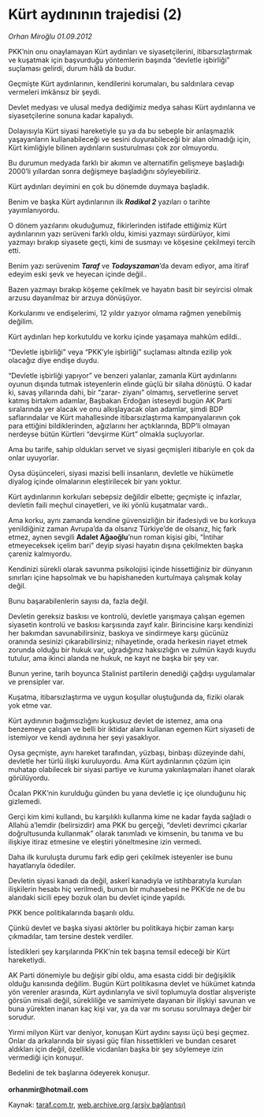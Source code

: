 # Kürt aydınının trajedisi (2)

*Orhan Miroğlu 01.09.2012*

<div class="yazi"><p>PKK’nin onu onaylamayan Kürt aydınları ve siyasetçilerini, itibarsızlaştırmak ve kuşatmak için başvurduğu yöntemlerin başında “devletle işbirliği” suçlaması gelirdi, durum hâlâ da budur.</p>
<p>Geçmişte Kürt aydınlarının, kendilerini korumaları, bu saldırılara cevap vermeleri imkânsız bir şeydi.</p>
<p>Devlet medyası ve ulusal medya dediğimiz medya sahası Kürt aydınlarına ve siyasetçilerine sonuna kadar kapalıydı. </p>
<p>Dolayısıyla Kürt siyasi hareketiyle şu ya da bu sebeple bir anlaşmazlık yaşayanların kullanabileceği ve sesini duyurabileceği bir alan olmadığı için, Kürt kimliğiyle bilinen aydınların susturulması çok zor olmuyordu. </p>
<p>Bu durumun medyada farklı bir akımın ve alternatifin gelişmeye başladığı 2000’li yıllardan sonra değişmeye başladığını söyleyebiliriz. </p>
<p>Kürt aydınları deyimini en çok bu dönemde duymaya başladık.</p>
<p>Benim ve başka Kürt aydınlarının ilk <b><i>Radikal 2</i></b> yazıları o tarihte yayımlanıyordu. </p>
<p>O dönem yazılarını okuduğumuz, fikirlerinden istifade ettiğimiz Kürt aydınlarının yazı serüveni farklı oldu, kimisi yazmayı sürdürüyor, kimi yazmayı bırakıp siyasete geçti, kimi de susmayı ve köşesine çekilmeyi tercih etti.</p>
<p>Benim yazı serüvenim <b><i>Taraf</i></b> ve <b><i>Todayszaman</i></b>’da devam ediyor, ama itiraf edeyim eski şevk ve heyecan içinde değil.. </p>
<p>Bazen yazmayı bırakıp köşeme çekilmek ve hayatın basit bir seyircisi olmak arzusu dayanılmaz bir arzuya dönüşüyor.</p>
<p>Korkularımı ve endişelerimi, 12 yıldır yazıyor olmama rağmen yenebilmiş değilim.</p>
<p>Kürt aydınları hep korkutuldu ve korku içinde yaşamaya mahkûm edildi.. </p>
<p>“Devletle işbirliği” veya “PKK’yle işbirliği” suçlaması altında ezilip yok olacağız diye endişe duydu.</p>
<p>“Devletle işbirliği yapıyor” ve benzeri yalanlar, zamanla Kürt aydınlarını oyunun dışında tutmak isteyenlerin elinde güçlü bir silaha dönüştü. O kadar ki, savaş yıllarında dahi, bir “zarar- ziyanı” olmamış, servetlerine servet katmış birtakım adamlar, Başbakan Erdoğan isteseydi bugün AK Parti sıralarında yer alacak ve onu alkışlayacak olan adamlar, şimdi BDP saflarındalar ve Kürt mahallesinde itibarsızlaştırma kampanyalarının çok para ettiğini bildiklerinden, ağızlarını her açtıklarında, BDP’li olmayan nerdeyse bütün Kürtleri “devşirme Kürt” olmakla suçluyorlar.</p>
<p>Ama bu tarife, sahip oldukları servet ve siyasi geçmişleri itibariyle en çok da onlar uyuyorlar.</p>
<p>Oysa düşünceleri, siyasi mazisi belli insanların, devletle ve hükümetle diyalog içinde olmalarının eleştirilecek bir yanı yoktur.</p>
<p>Kürt aydınlarının korkuları sebepsiz değildir elbette; geçmişte iç infazlar, devletin faili meçhul cinayetleri, ve iki yönlü kuşatmalar vardı.. </p>
<p>Ama korku, aynı zamanda kendine güvensizliğin bir ifadesiydi ve bu korkuya yenildiğiniz zaman Avrupa’da da olsanız Türkiye’de de olsanız, hiç fark etmez, aynen sevgili <b>Adalet Ağaoğlu</b>’nun roman kişisi gibi, “İntihar etmeyeceksek içelim bari” deyip siyasi hayatın dışına çekilmekten başka çareniz kalmıyordu.</p>
<p>Kendinizi sürekli olarak savunma psikolojisi içinde hissettiğiniz bir dünyanın sınırları içine hapsolmak ve bu hapishaneden kurtulmaya çalışmak kolay değil.</p>
<p>Bunu başarabilenlerin sayısı da, fazla değil. </p>
<p>Devletin gereksiz baskısı ve kontrolü, devletle yarışmaya çalışan egemen siyasetin kontrolü ve baskısı karşısında zayıf kalır. Birincisine karşı kendinizi her bakımdan savunabilirsiniz, baskıya ve sindirmeye karşı gücünüz oranında sesinizi çıkarabilirsiniz; nihayetinde, orada herkesin riayet etmek zorunda olduğu bir hukuk var, uğradığınız haksızlığın ve zulmün kaydı kuydu tutulur, ama ikinci alanda ne hukuk, ne kayıt ne başka bir şey var.</p>
<p>Bunun yerine, tarih boyunca Stalinist partilerin denediği çağdışı uygulamalar ve prensipler var.</p>
<p>Kuşatma, itibarsızlaştırma ve uygun koşullar oluştuğunda da, fiziki olarak yok etme var.</p>
<p>Kürt aydınının bağımsızlığını kuşkusuz devlet de istemez, ama ona benzemeye çalışan ve belli bir iktidar alanı kullanan egemen Kürt siyaseti de istemiyor ve kendi aydınına her şeyi yasaklıyor. </p>
<p>Oysa geçmişte, aynı hareket tarafından, yüzbaşı, binbaşı düzeyinde dahi, devletle her türlü ilişki kuruluyordu. Ama Kürt aydınlarının çözüm için muhatap olabilecek bir siyasi partiye ve kuruma yakınlaşmaları ihanet olarak görülüyordu.</p>
<p>Öcalan PKK’nin kurulduğu günden bu yana devletle iç içe olunduğunu hiç gizlemedi.</p>
<p>Gerçi kim kimi kullandı, bu karşılıklı kullanma kime ne kadar fayda sağladı o Allahü a’lemdir (belirsizdir) ama PKK bu gerçeği, “devleti devrimci çıkarlar doğrultusunda kullanmak” olarak tanımladı ve kimsenin, bu tanıma ve bu ilişkiye itiraz etmesine ve eleştiri yöneltmesine izin vermedi.</p>
<p>Daha ilk kuruluşta durumu fark edip geri çekilmek isteyenler ise bunu hayatlarıyla ödediler.</p>
<p>Devletin siyasi kanadı da değil, askerî kanadıyla ve istihbaratıyla kurulan ilişkilerin hesabı hiç verilmedi, bunun bir muhasebesi ne PKK’de ne de bu alandaki sicili epey bozuk olan bu devlet içinde yapıldı.</p>
<p>PKK bence politikalarında başarılı oldu.</p>
<p>Çünkü devlet ve başka siyasi aktörler bu politikaya hiçbir zaman karşı çıkmadılar, tam tersine destek verdiler.</p>
<p>İstedikleri şey karşılarında PKK’nin tek başına temsil edeceği bir Kürt hareketiydi.</p>
<p>AK Parti dönemiyle bu değişir gibi oldu, ama esasta ciddi bir değişiklik olduğu kanısında değilim. Bugün Kürt politikasına devlet ve hükümet katında yön verenler arasında, Kürt aydınlarıyla ve sivil toplumuyla dostlar alışverişte görsün misali değil, sürekliliğe ve samimiyete dayanan bir ilişkiyi savunan ve buna yürekten inanan kaç kişi var, ya da var mı sorusu sorulmaya değer bir sorudur.</p>
<p>Yirmi milyon Kürt var deniyor, konuşan Kürt aydını sayısı üçü beşi geçmez. Onlar da arkalarında bir siyasi güç filan hissettikleri ve bundan cesaret aldıkları için değil, özellikle vicdanları başka bir şey söylemeye izin vermediği için konuşur. </p>
<p>Bedelini de tek başlarına ödeyerek konuşur.<br/><br/><b>orhanmir@hotmail.com</b></p>
</div>

Kaynak: [taraf.com.tr](http://www.taraf.com.tr/orhan-miroglu/makale-kurt-aydininin-trajedisi-2.htm), [web.archive.org (arşiv bağlantısı)](http://web.archive.org/web/20131107110220/http://www.taraf.com.tr/orhan-miroglu/makale-kurt-aydininin-trajedisi-2.htm)
